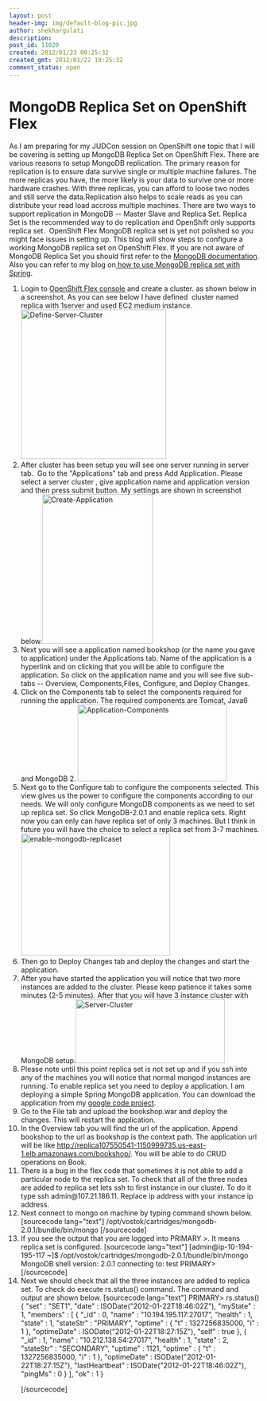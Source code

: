 ```yaml
---
layout: post
header-img: img/default-blog-pic.jpg
author: shekhargulati
description: 
post_id: 11020
created: 2012/01/23 00:25:32
created_gmt: 2012/01/22 19:25:32
comment_status: open
---
```


# MongoDB Replica Set on OpenShift Flex

<p>As I am preparing for my JUDCon session on OpenShift one topic that I will be covering is setting up MongoDB Replica Set on OpenShift Flex. There are various reasons to setup MongoDB replication. The primary reason for replication is to ensure data survive single or multiple machine failures. The more replicas you have, the more likely is your data to survive one or more hardware crashes. With three replicas, you can afford to loose two nodes and still serve the data.Replication also helps to scale reads as you can distribute your read load accross multiple machines. There are two ways to support replication in MongoDB -- Master Slave and Replica Set. Replica Set is the recommended way to do replication and OpenShift only supports replica set.  OpenShift Flex MongoDB replica set is yet not polished so you might face issues in setting up. This blog will show steps to configure a working MongoDB replica set on OpenShift Flex. If you are not aware of MongoDB Replica Set you should first refer to the <a href="http://www.mongodb.org/display/DOCS/Replica+Set+Tutorial">MongoDB documentation</a>. Also you can refer to my blog on<a href="http://whyjava.wordpress.com/2011/12/12/using-mongodb-replica-set-with-spring-mongodb-1-0-0-rc1/"> how to use MongoDB replica set with Spring</a>.<!--more-->
<ol>
    <li>Login to <a href="https://openshift.redhat.com/flex/flex/index.html">OpenShift Flex console</a> and create a cluster. as shown below in a screenshot. As you can see below I have defined  cluster named replica with 1server and used EC2 medium instance.<a rel="attachment wp-att-11027" href="http://xebee.xebia.in/2012/01/23/mongodb-replica-set-on-openshift-flex/define-server-cluster/"><img class="alignnone size-medium wp-image-11027" height="300" width="292" title="Define-Server-Cluster" src="http://xebee.xebia.in/wp-content/uploads/2012/01/Define-Server-Cluster-292x300.png" /></a></li>
    <li>After cluster has been setup you will see one server running in server tab.  Go to the "Applications" tab and press Add Application. Please select a server cluster , give application name and application version and then press submit button. My settings are shown in screenshot below.<a href="http://xebee.xebia.in/2012/01/23/mongodb-replica-set-on-openshift-flex/create-application/" rel="attachment wp-att-11030"><img src="http://xebee.xebia.in/wp-content/uploads/2012/01/Create-Application-222x300.png" title="Create-Application" width="222" height="300" class="alignnone size-medium wp-image-11030" /></a><a href="http://whyjava.files.wordpress.com/2012/01/create-application.png">
</a></li>
    <li>Next you will see a application named bookshop (or the name you gave to application) under the Applications tab. Name of the application is a hyperlink and on clicking that you will be able to configure the application. So click on the application name and you will see five sub-tabs -- Overview, Components,Files, Configure, and Deploy Changes.</li>
    <li>Click on the Components tab to select the components required for running the application. The required components are Tomcat, Java6 and MongoDB 2. <a href="http://xebee.xebia.in/2012/01/23/mongodb-replica-set-on-openshift-flex/application-components/" rel="attachment wp-att-11031"><img src="http://xebee.xebia.in/wp-content/uploads/2012/01/Application-Components-300x154.png" title="Application-Components" width="300" height="154" class="alignnone size-medium wp-image-11031" /></a><a href="http://whyjava.files.wordpress.com/2012/01/application-components.png">
</a></li>
    <li>Next go to the Configure tab to configure the components selected. This view gives us the power to configure the components according to our needs. We will only configure MongoDB components as we need to set up replica set. So click MongoDB-2.0.1 and enable replica sets. Right now you can only can have replica set of only 3 machines. But I think in future you will have the choice to select a replica set from 3-7 machines.<a href="http://xebee.xebia.in/2012/01/23/mongodb-replica-set-on-openshift-flex/enable-mongodb-replicaset/" rel="attachment wp-att-11032"><img src="http://xebee.xebia.in/wp-content/uploads/2012/01/enable-mongodb-replicaset-300x245.png" title="enable-mongodb-replicaset" width="300" height="245" class="alignnone size-medium wp-image-11032" /></a><a href="http://whyjava.files.wordpress.com/2012/01/enable-mongodb-replicaset.png">
</a></li>
    <li>Then go to Deploy Changes tab and deploy the changes and start the application.</li>
    <li>After you have started the application you will notice that two more instances are added to the cluster. Please keep patience it takes some minutes (2-5 minutes). After that you will have 3 instance cluster with MongoDB setup.<a href="http://xebee.xebia.in/2012/01/23/mongodb-replica-set-on-openshift-flex/server-cluster/" rel="attachment wp-att-11033"><img src="http://xebee.xebia.in/wp-content/uploads/2012/01/Server-Cluster-300x128.png" title="Server-Cluster" width="300" height="128" class="alignnone size-medium wp-image-11033" /></a><a href="http://whyjava.files.wordpress.com/2012/01/server-cluster.png">
</a></li>
    <li>Please note until this point replica set is not set up and if you ssh into any of the machines you will notice that normal mongod instances are running. To enable replica set you need to deploy a application. I am deploying a simple Spring MongoDB application. You can download the application from my <a href="http://code.google.com/p/shekhar-playground/downloads/list">google code project</a>.</li>
    <li>Go to the File tab and upload the bookshop.war and deploy the changes. This will restart the application.</li>
    <li>In the Overview tab you will find the url of the application. Append bookshop to the url as bookshop is the context path. The application url will be like <a href="http://replica107550541-1150999735.us-east-1.elb.amazonaws.com/bookshop/">http://replica107550541-1150999735.us-east-1.elb.amazonaws.com/bookshop/</a>. You will be able to do CRUD operations on Book.</li>
    <li>There is a bug in the flex code that sometimes it is not able to add a particular node to the replica set. To check that all of the three nodes are added to replica set lets ssh to first instance in our cluster. To do it type ssh admin@107.21.186.11. Replace ip address with your instance ip address.</li>
    <li>Next connect to mongo on machine by typing command shown below.
[sourcecode lang="text"]
/opt/vostok/cartridges/mongodb-2.0.1/bundle/bin/mongo
[/sourcecode]</li>
    <li>If you see the output that you are logged into PRIMARY &gt;. It means replica set is configured.
[sourcecode lang="text"]
[admin@ip-10-194-195-117 ~]$ /opt/vostok/cartridges/mongodb-2.0.1/bundle/bin/mongo
MongoDB shell version: 2.0.1
connecting to: test
PRIMARY&gt;
[/sourcecode]</li>
    <li>Next we should check that all the three instances are added to replica set. To check do execute rs.status() command. The command and output are shown below.
[sourcecode lang="text"]
PRIMARY&gt; rs.status()
{
    &quot;set&quot; : &quot;SET1&quot;,
    &quot;date&quot; : ISODate(&quot;2012-01-22T18:46:02Z&quot;),
    &quot;myState&quot; : 1,
    &quot;members&quot; : [
        {
            &quot;_id&quot; : 0,
            &quot;name&quot; : &quot;10.194.195.117:27017&quot;,
            &quot;health&quot; : 1,
            &quot;state&quot; : 1,
            &quot;stateStr&quot; : &quot;PRIMARY&quot;,
            &quot;optime&quot; : {
                &quot;t&quot; : 1327256835000,
                &quot;i&quot; : 1
            },
            &quot;optimeDate&quot; : ISODate(&quot;2012-01-22T18:27:15Z&quot;),
            &quot;self&quot; : true
        },
        {
            &quot;_id&quot; : 1,
            &quot;name&quot; : &quot;10.212.138.54:27017&quot;,
            &quot;health&quot; : 1,
            &quot;state&quot; : 2,
            &quot;stateStr&quot; : &quot;SECONDARY&quot;,
            &quot;uptime&quot; : 1121,
            &quot;optime&quot; : {
                &quot;t&quot; : 1327256835000,
                &quot;i&quot; : 1
            },
            &quot;optimeDate&quot; : ISODate(&quot;2012-01-22T18:27:15Z&quot;),
            &quot;lastHeartbeat&quot; : ISODate(&quot;2012-01-22T18:46:02Z&quot;),
            &quot;pingMs&quot; : 0
        }
    ],
    &quot;ok&quot; : 1
}</p>
<p>[/sourcecode]</li></p>